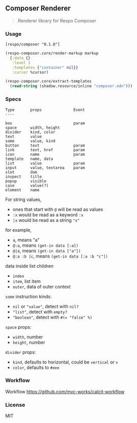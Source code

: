
Composer Renderer
----

> Renderer library for Respo Composer

### Usage

```edn
[respo/composer "0.1.0"]
```

```clojure
(respo-composer.core/render-markup markup
  {:data {}
   :level 1
   :templates {"container" nil}}
   :cursor %cursor)
```

```clojure
(respo-composer.core/extract-templates
  (read-string (shadow.resource/inline "composer.edn")))
```

### Specs

```
Type       props              Event
----

box                           param
space      width, height
divider    kind, color
text       value
some       value, kind
button     text               param
link       text, href         param
icon       name               param
template   name, data
list       value              param
input      value, textarea    param
slot       dom
inspect    title
popup      visible
case       value(?)
element    name
```

For string values,

* ones that start with `@` will be read as values
* `:x` would be read as a keyword `:x`
* `|x` would be read as a string `"x"`

for example,

* `a`, means "a"
* `@:a`, means `(get-in data [:a])`
* `@|a`, means `(get-in data ["a"])`
* `@:a :b |c`, means `(get-in data [:a :b "c"])`

data inside list children

* `index`
* `item`, list item
* `outer`, data of outer context

`some` instruction kinds:

* `nil` or `"value"`, detect with `nil?`
* `"list"`, detect with `empty?`
* `"boolean"`, detect with `#(= "false" %)`

`space` props:

* `width`, number
* `height`, number

`divider` props:

* `kind`, defaults to horizontal, could be `vertical` or `v`
* `color`, defaults to `#eee`

### Workflow

Workflow https://github.com/mvc-works/calcit-workflow

### License

MIT
